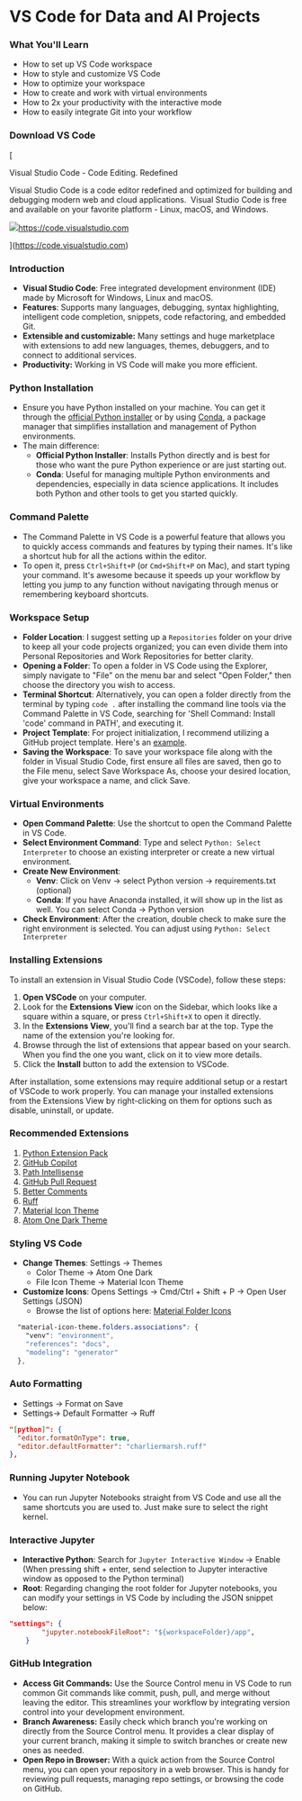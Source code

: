 # VS Code for Data and AI Projects

### What You'll Learn

*   How to set up VS Code workspace
*   How to style and customize VS Code
*   How to optimize your workspace
*   How to create and work with virtual environments
*   How to 2x your productivity with the interactive mode
*   How to easily integrate Git into your workflow

  

### Download VS Code

[

Visual Studio Code - Code Editing. Redefined

Visual Studio Code is a code editor redefined and optimized for building and debugging modern web and cloud applications.  Visual Studio Code is free and available on your favorite platform - Linux, macOS, and Windows.

![](https://www.google.com/s2/favicons?sz=64&domain_url=https%3A%2F%2Fcode.visualstudio.com)https://code.visualstudio.com

](https://code.visualstudio.com)

  

### Introduction

*   ﻿﻿**Visual Studio Code**: Free integrated development environment (IDE) made by Microsoft for Windows, Linux and macOS.
*   ﻿﻿**Features**: Supports many languages, debugging, syntax highlighting, intelligent code completion, snippets, code refactoring, and embedded Git.
*   ﻿﻿**Extensible and customizable:** Many settings and huge marketplace with extensions to add new languages, themes, debuggers, and to connect to additional services.
*   ﻿﻿**Productivity:** Working in VS Code will make you more efficient.

  

### Python Installation

*   Ensure you have Python installed on your machine. You can get it through the [official Python installer](https://www.python.org/downloads/) or by using [Conda](https://docs.conda.io/en/latest/miniconda.html), a package manager that simplifies installation and management of Python environments.
*   The main difference:
    *   **Official Python Installer**: Installs Python directly and is best for those who want the pure Python experience or are just starting out.
    *   **Conda**: Useful for managing multiple Python environments and dependencies, especially in data science applications. It includes both Python and other tools to get you started quickly.

  

### Command Palette

*   The Command Palette in VS Code is a powerful feature that allows you to quickly access commands and features by typing their names. It's like a shortcut hub for all the actions within the editor.
*   To open it, press `Ctrl+Shift+P` (or `Cmd+Shift+P` on Mac), and start typing your command. It's awesome because it speeds up your workflow by letting you jump to any function without navigating through menus or remembering keyboard shortcuts.

  

### Workspace Setup

*   **Folder Location**: I suggest setting up a `Repositories` folder on your drive to keep all your code projects organized; you can even divide them into Personal Repositories and Work Repositories for better clarity.
*   **Opening a Folder**: To open a folder in VS Code using the Explorer, simply navigate to "File" on the menu bar and select "Open Folder," then choose the directory you wish to access.
*   **Terminal Shortcut**: Alternatively, you can open a folder directly from the terminal by typing `code .` after installing the command line tools via the Command Palette in VS Code, searching for 'Shell Command: Install 'code' command in PATH', and executing it.
*   **Project Template**: For project initialization, I recommend utilizing a GitHub project template. Here's an [example](https://github.com/datalumina/datalumina-project-template).
*   **Saving the Workspace**: To save your workspace file along with the folder in Visual Studio Code, first ensure all files are saved, then go to the File menu, select Save Workspace As, choose your desired location, give your workspace a name, and click Save.

  

### Virtual Environments

*   **Open Command Palette**: Use the shortcut to open the Command Palette in VS Code.
*   **Select Environment Command**: Type and select `Python: Select Interpreter` to choose an existing interpreter or create a new virtual environment.
*   **Create New Environment**:
    *   **Venv**: Click on Venv → select Python version → requirements.txt (optional)
    *   **Conda**: If you have Anaconda installed, it will show up in the list as well. You can select Conda → Python version
*   **Check Environment**: After the creation, double check to make sure the right environment is selected. You can adjust using `Python: Select Interpreter`

  

### Installing Extensions

To install an extension in Visual Studio Code (VSCode), follow these steps:

1. **Open VSCode** on your computer.
2. Look for the **Extensions View** icon on the Sidebar, which looks like a square within a square, or press `Ctrl+Shift+X` to open it directly.
3. In the **Extensions View**, you'll find a search bar at the top. Type the name of the extension you're looking for.
4. Browse through the list of extensions that appear based on your search. When you find the one you want, click on it to view more details.
5. Click the **Install** button to add the extension to VSCode.

  

After installation, some extensions may require additional setup or a restart of VSCode to work properly. You can manage your installed extensions from the Extensions View by right-clicking on them for options such as disable, uninstall, or update.

### Recommended Extensions

1. [Python Extension Pack](https://marketplace.visualstudio.com/items?itemName=donjayamanne.python-extension-pack)
2. [GitHub Copilot](https://marketplace.visualstudio.com/items?itemName=GitHub.copilot)
3. [Path Intellisense](https://marketplace.visualstudio.com/items?itemName=christian-kohler.path-intellisense)
4. [GitHub Pull Request](https://marketplace.visualstudio.com/items?itemName=GitHub.vscode-pull-request-github)
5. [Better Comments](https://marketplace.visualstudio.com/items?itemName=aaron-bond.better-comments)
6. [Ruff](https://marketplace.visualstudio.com/items?itemName=charliermarsh.ruff)
7. [Material Icon Theme](https://marketplace.visualstudio.com/items?itemName=PKief.material-icon-theme)
8. [Atom One Dark Theme](https://marketplace.visualstudio.com/items?itemName=akamud.vscode-theme-onedark)

  

### Styling VS Code

*   **Change Themes**: Settings → Themes
    *   Color Theme → Atom One Dark
    *   File Icon Theme → Material Icon Theme
*   **Customize Icons**: Opens Settings → Cmd/Ctrl + Shift + P → Open User Settings (JSON)
    *   Browse the list of options here: [Material Folder Icons](https://marketplace.visualstudio.com/items?itemName=PKief.material-icon-theme)

  

```css
  "material-icon-theme.folders.associations": {
    "venv": "environment",
    "references": "docs",
    "modeling": "generator"
  },
```

  

### Auto Formatting

*   Settings → Format on Save
*   Settings→ Default Formatter → Ruff

  

```json
"[python]": {
  "editor.formatOnType": true,
  "editor.defaultFormatter": "charliermarsh.ruff"
},
```

###   

### Running Jupyter Notebook

*   You can run Jupyter Notebooks straight from VS Code and use all the same shortcuts you are used to. Just make sure to select the right kernel.

  

### Interactive Jupyter

*   **Interactive Python**: Search for `Jupyter Interactive Window` → Enable (When pressing shift + enter, send selection to Jupyter interactive window as opposed to the Python terminal)
*   **Root**: Regarding changing the root folder for Jupyter notebooks, you can modify your settings in VS Code by including the JSON snippet below:

  

```json
"settings": {
		"jupyter.notebookFileRoot": "${workspaceFolder}/app",
	}


```

  

### GitHub Integration

*   **Access Git Commands:** Use the Source Control menu in VS Code to run common Git commands like commit, push, pull, and merge without leaving the editor. This streamlines your workflow by integrating version control into your development environment.
*   **Branch Awareness:** Easily check which branch you're working on directly from the Source Control menu. It provides a clear display of your current branch, making it simple to switch branches or create new ones as needed.
*   **Open Repo in Browser:** With a quick action from the Source Control menu, you can open your repository in a web browser. This is handy for reviewing pull requests, managing repo settings, or browsing the code on GitHub.